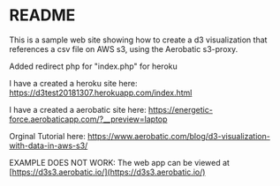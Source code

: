 # README #

This is a sample web site showing how to create a d3 visualization that references a csv file on AWS s3, using the Aerobatic s3-proxy.

Added redirect php for "index.php" for heroku

I have a created a heroku site here:
https://d3test20181307.herokuapp.com/index.html

I have a created a aerobatic site here:
https://energetic-force.aerobaticapp.com/?__preview=laptop


Orginal Tutorial here:
https://www.aerobatic.com/blog/d3-visualization-with-data-in-aws-s3/

EXAMPLE DOES NOT WORK:
The web app can be viewed at [https://d3s3.aerobatic.io/](https://d3s3.aerobatic.io/)

